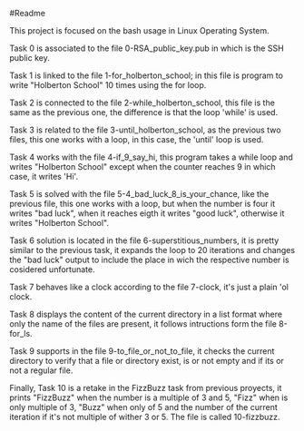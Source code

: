 #Readme

This project is focused on the bash usage in Linux Operating System.

Task 0 is associated to the file 0-RSA_public_key.pub in which is the SSH public key.

Task 1 is linked to the file 1-for_holberton_school; in this file is program to write "Holberton School" 10 times using the for loop.

Task 2 is connected to the file 2-while_holberton_school, this file is the same as the previous one, the difference is that the loop 'while' is used.

Task 3 is related to the file 3-until_holberton_school, as the previous two files, this one works with a loop, in this case, the 'until' loop is used.

Task 4 works with the file 4-if_9_say_hi, this program takes a while loop and writes "Holberton School" except when the counter reaches 9 in which case, it writes 'Hi'.

Task 5 is solved with the file 5-4_bad_luck_8_is_your_chance, like the previous file, this one works with a loop, but when the number is four it writes "bad luck", when it reaches eigth it writes "good luck", otherwise it writes "Holberton School".

Task 6 solution is located in the file 6-superstitious_numbers, it is pretty similar to the previous task, it expands the loop to 20 iterations and changes the "bad luck" output to include the place in wich the respective number is cosidered unfortunate.

Task 7 behaves like a clock according to the file 7-clock, it's just a plain 'ol clock.

Task 8 displays the content of the current directory in a list format where only the name of the files are present, it follows intructions form the file 8-for_ls.

Task 9 supports in the file 9-to_file_or_not_to_file, it checks the current directory to verify that a file or directory exist, is or not empty and if its or not a regular file.

Finally, Task 10 is a retake in the FizzBuzz task from previous proyects, it prints "FizzBuzz" when the number is a multiple of 3 and 5, "Fizz" when is only multiple of 3, "Buzz" when only of 5 and the number of the current iteration if it's not multiple of wither 3 or 5. The file is called 10-fizzbuzz.